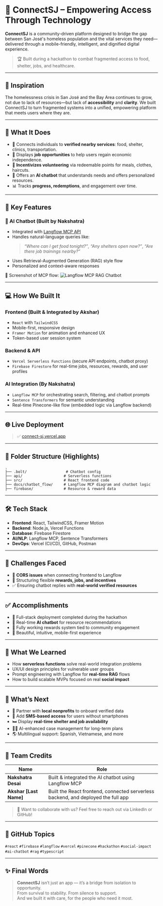 # 🌉 ConnectSJ – Empowering Access Through Technology

**ConnectSJ** is a community-driven platform designed to bridge the gap between San José's homeless population and the vital services they need—delivered through a mobile-friendly, intelligent, and dignified digital experience.

> 🏆 Built during a hackathon to combat fragmented access to food, shelter, jobs, and healthcare.

---

## 🧠 Inspiration

The homelessness crisis in San José and the Bay Area continues to grow, not due to lack of resources—but lack of **accessibility** and **clarity**. We built ConnectSJ to turn fragmented systems into a unified, empowering platform that meets users where they are.

---

## 🚀 What It Does

- 📍 Connects individuals to **verified nearby services**: food, shelter, clinics, transportation.
- 💼 Displays **job opportunities** to help users regain economic independence.
- 🎁 **Incentivizes volunteering** via redeemable points for meals, clothes, haircuts.
- 🤖 Offers an **AI chatbot** that understands needs and offers personalized resources.
- 📊 Tracks **progress, redemptions**, and engagement over time.

---

## 🧩 Key Features

### 🤖 AI Chatbot (Built by Nakshatra)

- Integrated with [Langflow MCP API](https://github.com/logspace-ai/langflow)  
- Handles natural-language queries like:
  > *“Where can I get food tonight?”*, *“Any shelters open now?”*, *“Are there job trainings nearby?”*
- Uses Retrieval-Augmented Generation (RAG) style flow
- Personalized and context-aware responses

📂 Screenshot of MCP flow:
![Langflow MCP RAG Chatbot](docs/screenshot)

---

## 💻 How We Built It

### Frontend (Built & Integrated by Akshar)

- `React` with `TailwindCSS`
- Mobile-first, responsive design
- `Framer Motion` for animation and enhanced UX
- Token-based user session system

### Backend & API

- `Vercel Serverless Functions` (secure API endpoints, chatbot proxy)
- `Firebase Firestore` for real-time jobs, resources, rewards, and user profiles

### AI Integration (By Nakshatra)

- `Langflow MCP` for orchestrating search, filtering, and chatbot prompts  
- `Sentence Transformers` for semantic understanding  
- Real-time Pinecone-like flow (embedded logic via Langflow backend)

---

## 🌐 Live Deployment

> ✅ [connect-sj.vercel.app](https://connect-sj.vercel.app)

---

## 📁 Folder Structure (Highlights)

```
.
├── .bolt/                  # Chatbot config
├── api/                   # Serverless functions
├── src/                   # React frontend code
├── docs/chatbot_flow/     # Langflow MCP diagram and chatbot logic
├── firebase/              # Resource & reward data
```

---

## 🛠 Tech Stack

- **Frontend**: React, TailwindCSS, Framer Motion  
- **Backend**: Node.js, Vercel Functions  
- **Database**: Firebase Firestore  
- **AI/NLP**: Langflow MCP, Sentence Transformers  
- **DevOps**: Vercel (CI/CD), GitHub, Postman

---

## 🧗 Challenges Faced

- 🛑 **CORS issues** when connecting frontend to Langflow
- 🧱 Structuring flexible **rewards, jobs, and incentives**
- ✅ Ensuring chatbot replies with **real-world verified resources**

---

## ✅ Accomplishments

- 🚀 Full-stack deployment completed during the hackathon  
- 🤖 Real-time **AI chatbot** for resource recommendations  
- 🎁 Fully working rewards system tied to community engagement  
- 📱 Beautiful, intuitive, mobile-first experience  

---

## 🧠 What We Learned

- How **serverless functions** solve real-world integration problems  
- UX/UI design principles for vulnerable user groups  
- Prompt engineering with Langflow for **real-time RAG** flows  
- How to build scalable MVPs focused on real **social impact**

---

## 🔮 What’s Next

- 🤝 Partner with **local nonprofits** to onboard verified data  
- 📲 Add **SMS-based access** for users without smartphones  
- 🛏️ Display **real-time shelter and job availability**  
- 🧑‍⚕️ AI-enhanced case management for long-term plans  
- 🌎 Multilingual support: Spanish, Vietnamese, and more  

---

## 👥 Team Credits

| Name              | Role |
|-------------------|------|
| **Nakshatra Desai** | Built & integrated the AI chatbot using Langflow MCP |
| **Akshar [Last Name]** | Built the React frontend, connected serverless backend, and deployed the full app |

> 🧠 Want to collaborate with us? Feel free to reach out via LinkedIn or GitHub!

---

## 📌 GitHub Topics

`#react` `#firebase` `#langflow` `#vercel` `#pinecone` `#hackathon` `#social-impact` `#ai-chatbot` `#rag` `#typescript`

---

## ✨ Final Words

> **ConnectSJ** isn’t just an app — it’s a bridge from isolation to opportunity.  
> From survival to stability. From silence to support.  
> And we built it with care, for the people who need it most.

